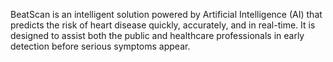 BeatScan is an intelligent solution powered by Artificial Intelligence (AI) that predicts the risk of heart disease quickly, accurately, and in real-time. It is designed to assist both the public and healthcare professionals in early detection before serious symptoms appear.
